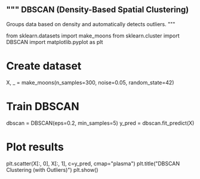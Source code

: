 """
DBSCAN (Density-Based Spatial Clustering)
-----------------------------------------
Groups data based on density and automatically detects outliers.
"""

from sklearn.datasets import make_moons
from sklearn.cluster import DBSCAN
import matplotlib.pyplot as plt

# Create dataset
X, _ = make_moons(n_samples=300, noise=0.05, random_state=42)

# Train DBSCAN
dbscan = DBSCAN(eps=0.2, min_samples=5)
y_pred = dbscan.fit_predict(X)

# Plot results
plt.scatter(X[:, 0], X[:, 1], c=y_pred, cmap="plasma")
plt.title("DBSCAN Clustering (with Outliers)")
plt.show()
